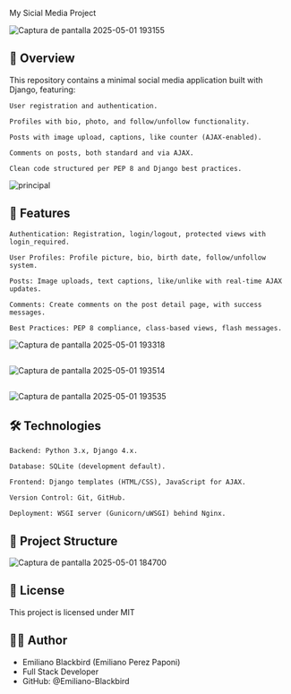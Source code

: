 My Sicial Media Project

![Captura de pantalla 2025-05-01 193155](https://github.com/user-attachments/assets/75605d6e-45ff-4542-aa4b-f2055453e3ed)


## 📝 Overview

This repository contains a minimal social media application built with Django, featuring:

    User registration and authentication.

    Profiles with bio, photo, and follow/unfollow functionality.

    Posts with image upload, captions, like counter (AJAX-enabled).

    Comments on posts, both standard and via AJAX.

    Clean code structured per PEP 8 and Django best practices. 

![principal](https://github.com/user-attachments/assets/bf609daa-afcd-4764-8b74-d5dbb7df27fc)


## 🚀 Features

    Authentication: Registration, login/logout, protected views with login_required.

    User Profiles: Profile picture, bio, birth date, follow/unfollow system.

    Posts: Image uploads, text captions, like/unlike with real-time AJAX updates.

    Comments: Create comments on the post detail page, with success messages.

    Best Practices: PEP 8 compliance, class-based views, flash messages.

![Captura de pantalla 2025-05-01 193318](https://github.com/user-attachments/assets/e4157620-afbc-4775-9df9-40bc07106ad1)

##

![Captura de pantalla 2025-05-01 193514](https://github.com/user-attachments/assets/ba987608-537e-4973-968c-19fc52fe4561)

##

![Captura de pantalla 2025-05-01 193535](https://github.com/user-attachments/assets/8665ce58-91d1-45d0-9f3a-4cd281e047f2)


## 🛠 Technologies

    Backend: Python 3.x, Django 4.x.

    Database: SQLite (development default).

    Frontend: Django templates (HTML/CSS), JavaScript for AJAX.

    Version Control: Git, GitHub.

    Deployment: WSGI server (Gunicorn/uWSGI) behind Nginx. 

## 📂 Project Structure

![Captura de pantalla 2025-05-01 184700](https://github.com/user-attachments/assets/4774bbd4-217c-4cd2-ba62-981801cffb4e)

## 📄 License

This project is licensed under MIT

## 👨‍💻 Author

 - Emiliano Blackbird (Emiliano Perez Paponi)
 - Full Stack Developer
 - GitHub: @Emiliano-Blackbird
